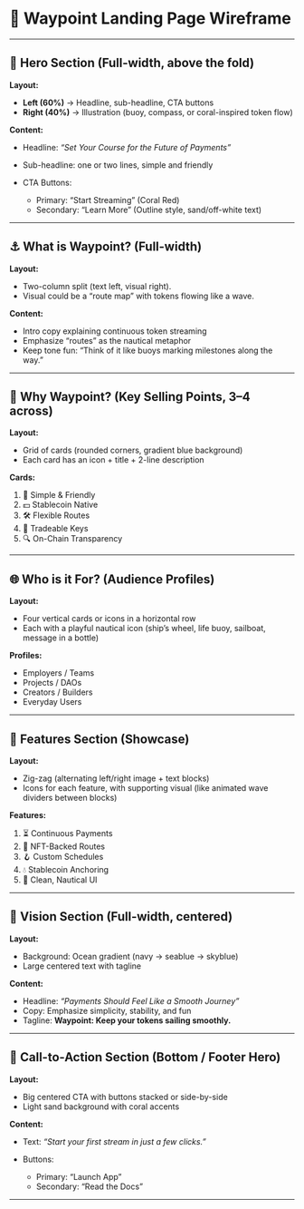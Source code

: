 

# 🌊 Waypoint Landing Page Wireframe

---

## 🛟 Hero Section (Full-width, above the fold)

**Layout:**

* **Left (60%)** → Headline, sub-headline, CTA buttons
* **Right (40%)** → Illustration (buoy, compass, or coral-inspired token flow)

**Content:**

* Headline: *“Set Your Course for the Future of Payments”*
* Sub-headline: one or two lines, simple and friendly
* CTA Buttons:

  * Primary: “Start Streaming” (Coral Red)
  * Secondary: “Learn More” (Outline style, sand/off-white text)

---

## ⚓️ What is Waypoint? (Full-width)

**Layout:**

* Two-column split (text left, visual right).
* Visual could be a “route map” with tokens flowing like a wave.

**Content:**

* Intro copy explaining continuous token streaming
* Emphasize “routes” as the nautical metaphor
* Keep tone fun: “Think of it like buoys marking milestones along the way.”

---

## 🪸 Why Waypoint? (Key Selling Points, 3–4 across)

**Layout:**

* Grid of cards (rounded corners, gradient blue background)
* Each card has an icon + title + 2-line description

**Cards:**

1. 🌊 Simple & Friendly
2. 💵 Stablecoin Native
3. 🛠 Flexible Routes
4. 🔑 Tradeable Keys
5. 🔍 On-Chain Transparency

---

## 🌐 Who is it For? (Audience Profiles)

**Layout:**

* Four vertical cards or icons in a horizontal row
* Each with a playful nautical icon (ship’s wheel, life buoy, sailboat, message in a bottle)

**Profiles:**

* Employers / Teams
* Projects / DAOs
* Creators / Builders
* Everyday Users

---

## 🚤 Features Section (Showcase)

**Layout:**

* Zig-zag (alternating left/right image + text blocks)
* Icons for each feature, with supporting visual (like animated wave dividers between blocks)

**Features:**

1. ⏳ Continuous Payments
2. 🔑 NFT-Backed Routes
3. 🪝 Custom Schedules
4. 💧 Stablecoin Anchoring
5. 📱 Clean, Nautical UI

---

## 🐚 Vision Section (Full-width, centered)

**Layout:**

* Background: Ocean gradient (navy → seablue → skyblue)
* Large centered text with tagline

**Content:**

* Headline: *“Payments Should Feel Like a Smooth Journey”*
* Copy: Emphasize simplicity, stability, and fun
* Tagline: **Waypoint: Keep your tokens sailing smoothly.**

---

## 📣 Call-to-Action Section (Bottom / Footer Hero)

**Layout:**

* Big centered CTA with buttons stacked or side-by-side
* Light sand background with coral accents

**Content:**

* Text: *“Start your first stream in just a few clicks.”*
* Buttons:

  * Primary: “Launch App”
  * Secondary: “Read the Docs”

---
